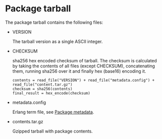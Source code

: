 # Package tarball

The package tarball contains the following files:

  * VERSION

    The tarball version as a single ASCII integer.
 
  * CHECKSUM

    sha256 hex encoded checksum of tarball. The checksum is calculated by taking the contents of all files (except CHECKSUM), concatenating them, running sha256 over it and finally hex (base16) encoding it.

        contents = read_file("VERSION") + read_file("metadata.config") + read_file("content.tar.gz")
        checksum = sha256(contents)
        final_result = hex_encode(checksum)
 
  * metadata.config

    Erlang term file, see [Package metadata](https://github.com/hexpm/hex_web/blob/master/specifications/package_metadata.md).
 
  * contents.tar.gz

    Gzipped tarball with package contents.

